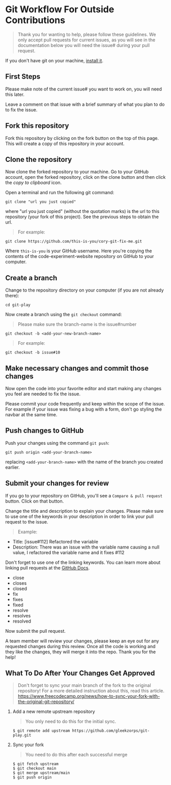 # Git Workflow For Outside Contributions

> Thank you for wanting to help, please follow these guidelines. We only accept pull requests for current issues, as you will see in the documentation below you will need the issue# during your pull request.

If you don't have git on your machine, [install it](https://help.github.com/articles/set-up-git/).

## First Steps

Please make note of the current issue# you want to work on, you will need this later.

Leave a comment on that issue with a brief summary of what you plan to do to fix the issue.

## Fork this repository

Fork this repository by clicking on the fork button on the top of this page.
This will create a copy of this repository in your account.

## Clone the repository

Now clone the forked repository to your machine. Go to your GitHub account, open the forked repository, click on the clone button and then click the _copy to clipboard_ icon.

Open a terminal and run the following git command:

```
git clone "url you just copied"
```

where "url you just copied" (without the quotation marks) is the url to this repository (your fork of this project). See the previous steps to obtain the url.

> For example:

```
git clone https://github.com/this-is-you/cory-git-fix-me.git
```

Where `this-is-you` is your GitHub username. Here you're copying the contents of the code-experiment-website repository on GitHub to your computer.

## Create a branch

Change to the repository directory on your computer (if you are not already there):

```
cd git-play
```

Now create a branch using the `git checkout` command:

> Please make sure the branch-name is the issue#number

```
git checkout -b <add-your-new-branch-name>
```

> For example:

```
git checkout -b issue#10
```

## Make necessary changes and commit those changes

Now open the code into your favorite editor and start making any changes you feel are needed to fix the issue.

Please commit your code frequently and keep within the scope of the issue. For example if your issue was fixing a bug with a form, don't go styling the navbar at the same time.

## Push changes to GitHub

Push your changes using the command `git push`:

```
git push origin <add-your-branch-name>
```

replacing `<add-your-branch-name>` with the name of the branch you created earlier.

## Submit your changes for review

If you go to your repository on GitHub, you'll see a `Compare & pull request` button. Click on that button.

Change the title and description to explain your changes. Please make sure to use one of the keywords in your description in order to link your pull request to the issue.

> Example:

- Title: [issue#112] Refactored the variable
- Description: There was an issue with the variable name causing a null value, I refactored the variable name and it fixes #112

Don't forget to use one of the linking keywords. You can learn more about linking pull requests at the [GitHub Docs](https://docs.github.com/en/github/managing-your-work-on-github/linking-a-pull-request-to-an-issue#linking-a-pull-request-to-an-issue-using-a-keyword).

- close
- closes
- closed
- fix
- fixes
- fixed
- resolve
- resolves
- resolved

Now submit the pull request.

A team member will review your changes, please keep an eye out for any requested changes during this review. Once all the code is working and they like the changes, they will merge it into the repo. Thank you for the help!


## What To Do After Your Changes Get Approved

> Don't forget to sync your main branch of the fork to the original repository!  For a more detailed instruction about this, read this article.  https://www.freecodecamp.org/news/how-to-sync-your-fork-with-the-original-git-repository/

1. Add a new remote upstream repository
    > You only need to do this for the initial sync.
    ```
    $ git remote add upstream https://github.com/gleekzorps/git-play.git
    ```

2. Sync your fork
    > You need to do this after each successful merge
    ```
    $ git fetch upstream
    $ git checkout main
    $ git merge upstream/main
    $ git push origin
    ```
